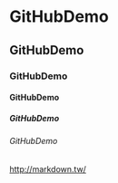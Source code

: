 # GitHubDemo
## GitHubDemo
### GitHubDemo
#### GitHubDemo
##### GitHubDemo
###### GitHubDemo
<http://markdown.tw/>
